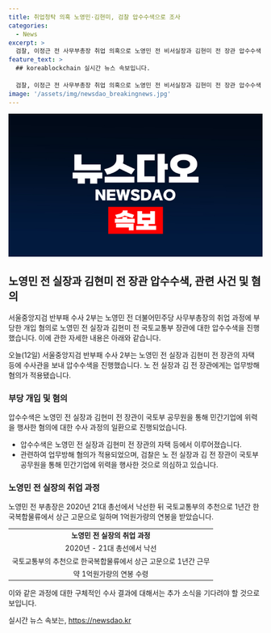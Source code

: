 ```yaml
---
title: 취업청탁 의혹 노영민·김현미, 검찰 압수수색으로 조사
categories:
  - News
excerpt: >
  검찰, 이정근 전 사무부총장 취업 의혹으로 노영민 전 비서실장과 김현미 전 장관 압수수색. 업무방해 혐의 적용. 이 전 부총장, 국토부 추천으로 한국복합물류 상근 고문으로 1억원 연봉. 검찰, 국토부 공무원을 통해 민간기업에 영향력 행사 의심. (#노영민 #김현미 #압수수색)
feature_text: >
  ## koreablockchain 실시간 뉴스 속보입니다.

  검찰, 이정근 전 사무부총장 취업 의혹으로 노영민 전 비서실장과 김현미 전 장관 압수수색. 업무방해 혐의 적용. 이 전 부총장, 국토부 추천으로 한국복합물류 상근 고문으로 1억원 연봉. 검찰, 국토부 공무원을 통해 민간기업에 영향력 행사 의심. (#노영민 #김현미 #압수수색)
image: '/assets/img/newsdao_breakingnews.jpg'
---
```


<p><img src="/assets/img/newsdao_breakingnews.jpg" alt="koreablockchain 속보" /></p>

<h2 data-ke-size="size26">노영민 전 실장과 김현미 전 장관 압수수색, 관련 사건 및 혐의</h2>

<p>서울중앙지검 반부패 수사 2부는 노영민 전 더불어민주당 사무부총장의 취업 과정에 부당한 개입 혐의로 노영민 전 실장과 김현미 전 국토교통부 장관에 대한 압수수색을 진행했습니다. 이에 관한 자세한 내용은 아래와 같습니다.</p>

<p data-ke-size="size16">오늘(12일) 서울중앙지검 반부패 수사 2부는 노영민 전 실장과 김현미 전 장관의 자택 등에 수사관을 보내 압수수색을 진행했습니다. 노 전 실장과 김 전 장관에게는 업무방해 혐의가 적용됐습니다.</p>

<h3>부당 개입 및 혐의</h3>

<p>압수수색은 노영민 전 실장과 김현미 전 장관이 국토부 공무원을 통해 민간기업에 위력을 행사한 혐의에 대한 수사 과정의 일환으로 진행되었습니다.</p>

<ul>
  <li>압수수색은 노영민 전 실장과 김현미 전 장관의 자택 등에서 이루어졌습니다.</li>
  <li>관련하여 업무방해 혐의가 적용되었으며, 검찰은 노 전 실장과 김 전 장관이 국토부 공무원을 통해 민간기업에 위력을 행사한 것으로 의심하고 있습니다.</li>
</ul>

<h3>노영민 전 실장의 취업 과정</h3>

<p>노영민 전 부총장은 2020년 21대 총선에서 낙선한 뒤 국토교통부의 추천으로 1년간 한국복합물류에서 상근 고문으로 일하며 1억원가량의 연봉을 받았습니다.</p>

<table>
  <tr>
    <td style="text-align: center; height: 17px;"><b>노영민 전 실장의 취업 과정</b></td>
  </tr>
  <tr>
    <td style="text-align: center; height: 17px;">2020년 - 21대 총선에서 낙선</td>
  </tr>
  <tr>
    <td style="text-align: center; height: 17px;">국토교통부의 추천으로 한국복합물류에서 상근 고문으로 1년간 근무</td>
  </tr>
  <tr>
    <td style="text-align: center; height: 17px;">약 1억원가량의 연봉 수령</td>
  </tr>
</table>

<p>이와 같은 과정에 대한 구체적인 수사 결과에 대해서는 추가 소식을 기다려야 할 것으로 보입니다.</p>
실시간 뉴스 속보는, <a href="https://newsdao.kr" rel="dofollow">https://newsdao.kr</a>


